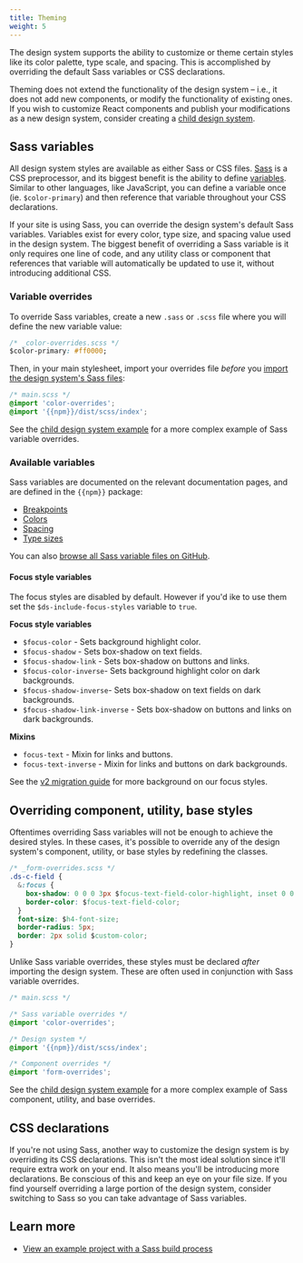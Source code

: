 ```yaml
---
title: Theming
weight: 5
---
```


The design system supports the ability to customize or theme certain styles like its color palette, type scale, and spacing. This is accomplished by overriding the default Sass variables or CSS declarations.

Theming does not extend the functionality of the design system – i.e., it does not add new components, or modify the functionality of existing ones. If you wish to customize React components and publish your modifications as a new design system, consider creating a [child design system]({{root}}/startup/child-design-systems).

## Sass variables

All design system styles are available as either Sass or CSS files. [Sass](https://sass-lang.com/) is a CSS preprocessor, and its biggest benefit is the ability to define [variables](https://sass-lang.com/documentation/file.SASS_REFERENCE.html#variables_). Similar to other languages, like JavaScript, you can define a variable once (ie. `$color-primary`) and then reference that variable throughout your CSS declarations.

If your site is using Sass, you can override the design system's default Sass variables. Variables exist for every color, type size, and spacing value used in the design system. The biggest benefit of overriding a Sass variable is it only requires one line of code, and any utility class or component that references that variable will automatically be updated to use it, without introducing additional CSS.

### Variable overrides

To override Sass variables, create a new `.sass` or `.scss` file where you will define the new variable value:

```css
/* _color-overrides.scss */
$color-primary: #ff0000;
```

Then, in your main stylesheet, import your overrides file _before_ you [import the design system's Sass files]({{root}}/startup/sass-and-css/#sass):

```css
/* main.scss */
@import 'color-overrides';
@import '{{npm}}/dist/scss/index';
```

See the [child design system example](https://github.com/CMSgov/design-system/tree/master/examples/child-design-system/src/styles/settings) for a more complex example of Sass variable overrides.

### Available variables

Sass variables are documented on the relevant documentation pages, and are defined in the `{{npm}}` package:

- [Breakpoints]({{root}}/guidelines/responsive/)
- [Colors]({{root}}/styles/color/)
- [Spacing]({{root}}/styles/spacing/)
- [Type sizes]({{root}}/styles/typography/)

You can also [browse all Sass variable files on GitHub](https://github.com/CMSgov/design-system/tree/master/packages/design-system/src/styles/settings/variables).

#### Focus style variables

The focus styles are disabled by default. However if you'd ike to use them
set the `$ds-include-focus-styles` variable to `true`.

**Focus style variables**

- `$focus-color` - Sets background highlight color.
- `$focus-shadow` - Sets box-shadow on text fields.
- `$focus-shadow-link` - Sets box-shadow on buttons and links.
- `$focus-color-inverse`- Sets background highlight color on dark backgrounds.
- `$focus-shadow-inverse`- Sets box-shadow on text fields on dark backgrounds.
- `$focus-shadow-link-inverse` - Sets box-shadow on buttons and links on dark backgrounds.

**Mixins**

- `focus-text` - Mixin for links and buttons.
- `focus-text-inverse` - Mixin for links and buttons on dark backgrounds.

See the [v2 migration guide](https://design.cms.gov/startup/migrating-v2/#focus-styles) for more background on our focus styles.

## Overriding component, utility, base styles

Oftentimes overriding Sass variables will not be enough to achieve the desired styles. In these cases, it's possible to override any of the design system's component, utility, or base styles by redefining the classes.

```css
/* _form-overrides.scss */
.ds-c-field {
  &:focus {
    box-shadow: 0 0 0 3px $focus-text-field-color-highlight, inset 0 0 0 1px $focus-text-field-color;
    border-color: $focus-text-field-color;
  }
  font-size: $h4-font-size;
  border-radius: 5px;
  border: 2px solid $custom-color;
}
```

Unlike Sass variable overrides, these styles must be declared _after_ importing the design system. These are often used in conjunction with Sass variable overrides.

```css
/* main.scss */

/* Sass variable overrides */
@import 'color-overrides';

/* Design system */
@import '{{npm}}/dist/scss/index';

/* Component overrides */
@import 'form-overrides';
```

See the [child design system example](https://github.com/CMSgov/design-system/blob/master/examples/child-design-system/src/styles/index.scss) for a more complex example of Sass component, utility, and base overrides.

## CSS declarations

If you're not using Sass, another way to customize the design system is by overriding its CSS declarations. This isn't the most ideal solution since it'll require extra work on your end. It also means you'll be introducing more declarations. Be conscious of this and keep an eye on your file size. If you find yourself overriding a large portion of the design system, consider switching to Sass so you can take advantage of Sass variables.

## Learn more

- [View an example project with a Sass build process](https://github.com/CMSgov/design-system/tree/master/examples/react-app)
